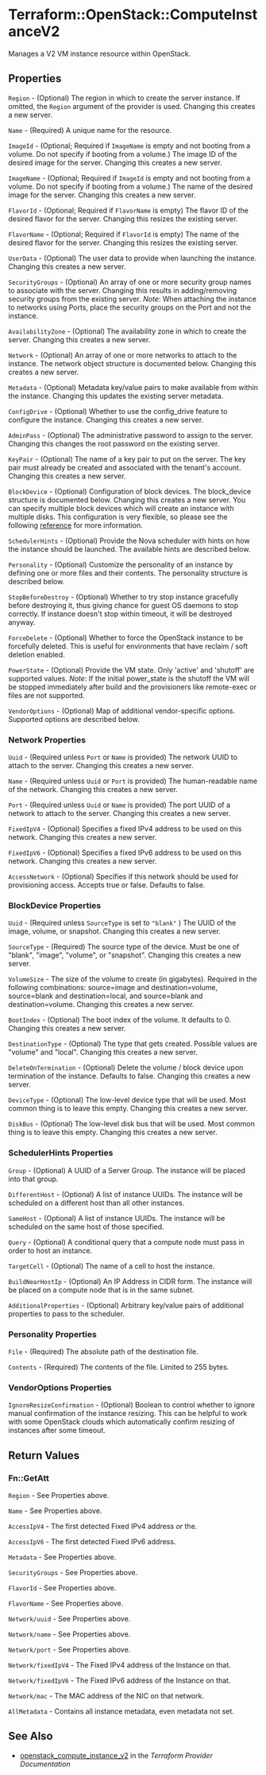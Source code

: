 # Terraform::OpenStack::ComputeInstanceV2

Manages a V2 VM instance resource within OpenStack.

## Properties

`Region` - (Optional) The region in which to create the server instance. If omitted, the `Region` argument of the provider is used. Changing this creates a new server.

`Name` - (Required) A unique name for the resource.

`ImageId` - (Optional; Required if `ImageName` is empty and not booting from a volume. Do not specify if booting from a volume.) The image ID of the desired image for the server. Changing this creates a new server.

`ImageName` - (Optional; Required if `ImageId` is empty and not booting from a volume. Do not specify if booting from a volume.) The name of the desired image for the server. Changing this creates a new server.

`FlavorId` - (Optional; Required if `FlavorName` is empty) The flavor ID of the desired flavor for the server. Changing this resizes the existing server.

`FlavorName` - (Optional; Required if `FlavorId` is empty) The name of the desired flavor for the server. Changing this resizes the existing server.

`UserData` - (Optional) The user data to provide when launching the instance. Changing this creates a new server.

`SecurityGroups` - (Optional) An array of one or more security group names to associate with the server. Changing this results in adding/removing security groups from the existing server. *Note*: When attaching the instance to networks using Ports, place the security groups on the Port and not the instance.

`AvailabilityZone` - (Optional) The availability zone in which to create the server. Changing this creates a new server.

`Network` - (Optional) An array of one or more networks to attach to the instance. The network object structure is documented below. Changing this creates a new server.

`Metadata` - (Optional) Metadata key/value pairs to make available from within the instance. Changing this updates the existing server metadata.

`ConfigDrive` - (Optional) Whether to use the config_drive feature to configure the instance. Changing this creates a new server.

`AdminPass` - (Optional) The administrative password to assign to the server. Changing this changes the root password on the existing server.

`KeyPair` - (Optional) The name of a key pair to put on the server. The key pair must already be created and associated with the tenant's account. Changing this creates a new server.

`BlockDevice` - (Optional) Configuration of block devices. The block_device structure is documented below. Changing this creates a new server. You can specify multiple block devices which will create an instance with multiple disks. This configuration is very flexible, so please see the following [reference](https://docs.openstack.org/nova/latest/user/block-device-mapping.html) for more information.

`SchedulerHints` - (Optional) Provide the Nova scheduler with hints on how the instance should be launched. The available hints are described below.

`Personality` - (Optional) Customize the personality of an instance by defining one or more files and their contents. The personality structure is described below.

`StopBeforeDestroy` - (Optional) Whether to try stop instance gracefully before destroying it, thus giving chance for guest OS daemons to stop correctly. If instance doesn't stop within timeout, it will be destroyed anyway.

`ForceDelete` - (Optional) Whether to force the OpenStack instance to be forcefully deleted. This is useful for environments that have reclaim / soft deletion enabled.

`PowerState` - (Optional) Provide the VM state. Only 'active' and 'shutoff' are supported values. *Note*: If the initial power_state is the shutoff the VM will be stopped immediately after build and the provisioners like remote-exec or files are not supported.

`VendorOptions` - (Optional) Map of additional vendor-specific options. Supported options are described below.

### Network Properties

`Uuid` - (Required unless `Port`  or `Name` is provided) The network UUID to attach to the server. Changing this creates a new server.

`Name` - (Required unless `Uuid` or `Port` is provided) The human-readable name of the network. Changing this creates a new server.

`Port` - (Required unless `Uuid` or `Name` is provided) The port UUID of a network to attach to the server. Changing this creates a new server.

`FixedIpV4` - (Optional) Specifies a fixed IPv4 address to be used on this network. Changing this creates a new server.

`FixedIpV6` - (Optional) Specifies a fixed IPv6 address to be used on this network. Changing this creates a new server.

`AccessNetwork` - (Optional) Specifies if this network should be used for provisioning access. Accepts true or false. Defaults to false.

### BlockDevice Properties

`Uuid` - (Required unless `SourceType` is set to `"blank"` ) The UUID of the image, volume, or snapshot. Changing this creates a new server.

`SourceType` - (Required) The source type of the device. Must be one of "blank", "image", "volume", or "snapshot". Changing this creates a new server.

`VolumeSize` - The size of the volume to create (in gigabytes). Required in the following combinations: source=image and destination=volume, source=blank and destination=local, and source=blank and destination=volume. Changing this creates a new server.

`BootIndex` - (Optional) The boot index of the volume. It defaults to 0. Changing this creates a new server.

`DestinationType` - (Optional) The type that gets created. Possible values are "volume" and "local". Changing this creates a new server.

`DeleteOnTermination` - (Optional) Delete the volume / block device upon termination of the instance. Defaults to false. Changing this creates a new server.

`DeviceType` - (Optional) The low-level device type that will be used. Most common thing is to leave this empty. Changing this creates a new server.

`DiskBus` - (Optional) The low-level disk bus that will be used. Most common thing is to leave this empty. Changing this creates a new server.

### SchedulerHints Properties

`Group` - (Optional) A UUID of a Server Group. The instance will be placed into that group.

`DifferentHost` - (Optional) A list of instance UUIDs. The instance will be scheduled on a different host than all other instances.

`SameHost` - (Optional) A list of instance UUIDs. The instance will be scheduled on the same host of those specified.

`Query` - (Optional) A conditional query that a compute node must pass in order to host an instance.

`TargetCell` - (Optional) The name of a cell to host the instance.

`BuildNearHostIp` - (Optional) An IP Address in CIDR form. The instance will be placed on a compute node that is in the same subnet.

`AdditionalProperties` - (Optional) Arbitrary key/value pairs of additional properties to pass to the scheduler.

### Personality Properties

`File` - (Required) The absolute path of the destination file.

`Contents` - (Required) The contents of the file. Limited to 255 bytes.

### VendorOptions Properties

`IgnoreResizeConfirmation` - (Optional) Boolean to control whether to ignore manual confirmation of the instance resizing. This can be helpful to work with some OpenStack clouds which automatically confirm resizing of instances after some timeout.


## Return Values

### Fn::GetAtt

`Region` - See Properties above.

`Name` - See Properties above.

`AccessIpV4` - The first detected Fixed IPv4 address _or_ the.

`AccessIpV6` - The first detected Fixed IPv6 address.

`Metadata` - See Properties above.

`SecurityGroups` - See Properties above.

`FlavorId` - See Properties above.

`FlavorName` - See Properties above.

`Network/uuid` - See Properties above.

`Network/name` - See Properties above.

`Network/port` - See Properties above.

`Network/fixedIpV4` - The Fixed IPv4 address of the Instance on that.

`Network/fixedIpV6` - The Fixed IPv6 address of the Instance on that.

`Network/mac` - The MAC address of the NIC on that network.

`AllMetadata` - Contains all instance metadata, even metadata not set.

## See Also

* [openstack_compute_instance_v2](https://www.terraform.io/docs/providers/openstack/r/compute_instance_v2.html) in the _Terraform Provider Documentation_